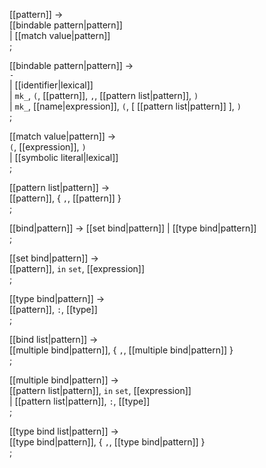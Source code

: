 [[pattern]] → <br />
  [[bindable pattern|pattern]] <br />
| [[match value|pattern]] <br />
;

[[bindable pattern|pattern]] → <br />
  `-` <br />
| [[identifier|lexical]] <br />
| `mk_`, `(`, [[pattern]], `,`, [[pattern list|pattern]], `)` <br />
| `mk_`, [[name|expression]], `(`, [ [[pattern list|pattern]] ], `)` <br />
;

[[match value|pattern]] → <br />
  `(`, [[expression]], `)` <br />
| [[symbolic literal|lexical]] <br />
;

[[pattern list|pattern]] → <br />
  [[pattern]], { `,`, [[pattern]] } <br />
;

[[bind|pattern]] → [[set bind|pattern]] | [[type bind|pattern]] <br />
;

[[set bind|pattern]] → <br />
  [[pattern]], `in` `set`, [[expression]] <br />
;

[[type bind|pattern]] → <br />
  [[pattern]], `:`, [[type]] <br />
;

[[bind list|pattern]] → <br />
  [[multiple bind|pattern]], { `,`, [[multiple bind|pattern]] } <br />
;

[[multiple bind|pattern]] → <br />
  [[pattern list|pattern]], `in` `set`, [[expression]] <br />
| [[pattern list|pattern]], `:`, [[type]] <br />
;

[[type bind list|pattern]] → <br />
  [[type bind|pattern]], { `,`, [[type bind|pattern]] } <br />
;

